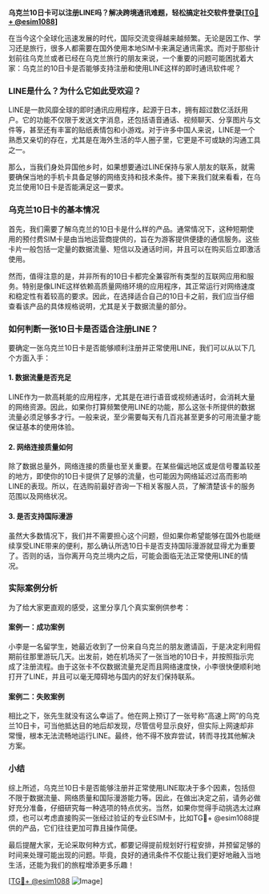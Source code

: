 **乌克兰10日卡可以注册LINE吗？解决跨境通讯难题，轻松搞定社交软件登录[[TG💪+ @esim1088](https://t.me/s/esim1088)]**

在当今这个全球化迅速发展的时代，国际交流变得越来越频繁。无论是因工作、学习还是旅行，很多人都需要在国外使用本地SIM卡来满足通讯需求。而对于那些计划前往乌克兰或者已经在乌克兰旅行的朋友来说，一个重要的问题可能困扰着大家：乌克兰的10日卡是否能够支持注册和使用LINE这样的即时通讯软件呢？

### LINE是什么？为什么它如此受欢迎？

LINE是一款风靡全球的即时通讯应用程序，起源于日本，拥有超过数亿活跃用户。它的功能不仅限于发送文字消息，还包括语音通话、视频聊天、分享图片与文件等，甚至还有丰富的贴纸表情包和小游戏。对于许多中国人来说，LINE是一个熟悉又亲切的存在，尤其是在海外生活的华人圈子里，它更是不可或缺的沟通工具之一。

那么，当我们身处异国他乡时，如果想要通过LINE保持与家人朋友的联系，就需要确保当地的手机卡具备足够的网络支持和技术条件。接下来我们就来看看，在乌克兰使用10日卡是否能满足这一要求。

### 乌克兰10日卡的基本情况

首先，我们需要了解乌克兰的10日卡是什么样的产品。通常情况下，这种短期使用的预付费SIM卡是由当地运营商提供的，旨在为游客提供便捷的通信服务。这些卡片一般包括一定量的数据流量、短信以及通话时间，并且可以在购买后立即激活使用。

然而，值得注意的是，并非所有的10日卡都完全兼容所有类型的互联网应用和服务。特别是像LINE这样依赖高质量网络环境的应用程序，其正常运行对网络速度和稳定性有着较高的要求。因此，在选择适合自己的10日卡之前，我们应当仔细查看该产品的具体规格说明，尤其是关于数据流量的部分。

### 如何判断一张10日卡是否适合注册LINE？

要确定一张乌克兰10日卡是否能够顺利注册并正常使用LINE，我们可以从以下几个方面入手：

#### 1. 数据流量是否充足
LINE作为一款高耗能的应用程序，尤其是在进行语音或视频通话时，会消耗大量的网络资源。因此，如果你打算频繁使用LINE的功能，那么这张卡所提供的数据流量必须足够多才行。一般来说，至少需要每天有几百兆甚至更多的可用流量才能保证基本的使用体验。

#### 2. 网络连接质量如何
除了数据总量外，网络连接的质量也至关重要。在某些偏远地区或是信号覆盖较差的地方，即使你的10日卡提供了足够的流量，也可能因为网络延迟过高而影响LINE的表现。所以，在选购前最好咨询一下相关客服人员，了解清楚该卡的服务范围以及网络状况。

#### 3. 是否支持国际漫游
虽然大多数情况下，我们并不需要担心这个问题，但如果你希望能够在国外也能继续享受LINE带来的便利，那么确认所选10日卡是否支持国际漫游就显得尤为重要了。否则的话，当你离开乌克兰境内之后，可能会面临无法正常使用LINE的情况。

### 实际案例分析

为了给大家更直观的感受，这里分享几个真实案例供参考：

#### 案例一：成功案例
小李是一名留学生，她最近收到了一份来自乌克兰的朋友邀请函，于是决定利用假期前往那里游玩几天。出发前，她在机场买了一张当地的10日卡，并按照指示完成了注册流程。由于这张卡不仅数据流量充足而且网络速度快，小李很快便顺利地打开了LINE，并且可以毫无障碍地与国内的好友们保持联系。

#### 案例二：失败案例
相比之下，张先生就没有这么幸运了。他在网上预订了一张号称“高速上网”的乌克兰10日卡，可当他抵达目的地后却发现，尽管信号显示良好，但实际上网速却非常慢，根本无法流畅地运行LINE。最终，他不得不放弃尝试，转而寻找其他解决方案。

### 小结

综上所述，乌克兰10日卡是否能够注册并正常使用LINE取决于多个因素，包括但不限于数据流量、网络质量和国际漫游能力等。因此，在做出决定之前，请务必做好充分准备，仔细研究每一种选项的特点优劣。当然，如果你觉得手动挑选太过麻烦，也可以考虑直接购买一张经过验证的专业ESIM卡，比如TG💪+ @esim1088提供的产品，它们往往更加可靠且操作简便。

最后提醒大家，无论采取何种方式，都要记得提前规划好行程安排，并预留足够的时间来处理可能出现的问题。毕竟，良好的通讯条件不仅能让我们更好地融入当地生活，还能为我们的旅程增添更多乐趣！

[[TG💪+ @esim1088](https://t.me/s/esim1088) ![Image](https://i.postimg.cc/4NQfJmqS/Snipaste-2025-05-13-00-14-12.png)]